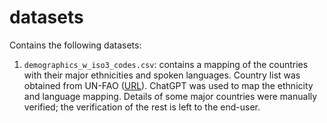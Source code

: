 # datasets

Contains the following datasets:
1. `demographics_w_iso3_codes.csv`: contains a mapping of the countries with their major ethnicities and spoken languages. Country list was obtained from UN-FAO ([URL]( https://data.apps.fao.org/catalog/dataset/b9b7e6a6-7466-4f17-b064-469691346583/resource/f1b4b92d-8abd-43be-bea3-c0dc7f82ccf9/download/iso3.csv)).
ChatGPT was used to map the ethnicity and language mapping. Details of some major countries were manually verified; the verification of the rest is left to the end-user.
